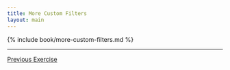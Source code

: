 ```yaml
---
title: More Custom Filters
layout: main
---
```


{% include book/more-custom-filters.md %}

---

[Previous Exercise](ex15.html)